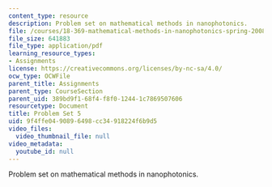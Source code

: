 ```yaml
---
content_type: resource
description: Problem set on mathematical methods in nanophotonics.
file: /courses/18-369-mathematical-methods-in-nanophotonics-spring-2008/9f4ffe0490896498cc34918224f6b9d5_pset5.pdf
file_size: 641883
file_type: application/pdf
learning_resource_types:
- Assignments
license: https://creativecommons.org/licenses/by-nc-sa/4.0/
ocw_type: OCWFile
parent_title: Assignments
parent_type: CourseSection
parent_uid: 389bd9f1-68f4-f8f0-1244-1c7869507606
resourcetype: Document
title: Problem Set 5
uid: 9f4ffe04-9089-6498-cc34-918224f6b9d5
video_files:
  video_thumbnail_file: null
video_metadata:
  youtube_id: null
---
```

Problem set on mathematical methods in nanophotonics.